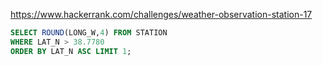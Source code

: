 https://www.hackerrank.com/challenges/weather-observation-station-17

```SQL
SELECT ROUND(LONG_W,4) FROM STATION
WHERE LAT_N > 38.7780
ORDER BY LAT_N ASC LIMIT 1;
```
